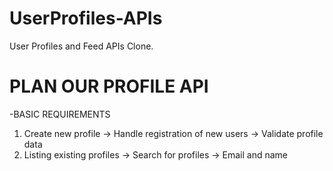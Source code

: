 # UserProfiles-APIs
User Profiles and Feed APIs Clone.

# PLAN OUR PROFILE API
-BASIC REQUIREMENTS
1. Create new profile 
-> Handle registration of new users
-> Validate profile data
2. Listing existing  profiles
-> Search for profiles
-> Email and name



